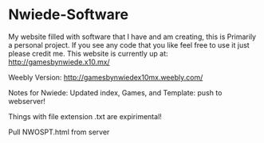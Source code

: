 Nwiede-Software
============
My website filled with software that I have and am creating, this is Primarily a personal project. If you see any code that you like feel free to use it just please credit me.
This website is currently up at: http://gamesbynwiede.x10.mx/

Weebly Version: http://gamesbynwiedex10mx.weebly.com/



Notes for Nwiede:
Updated index, Games, and Template: push to webserver!

Things with file extension .txt are expirimental!

Pull NWOSPT.html from server

